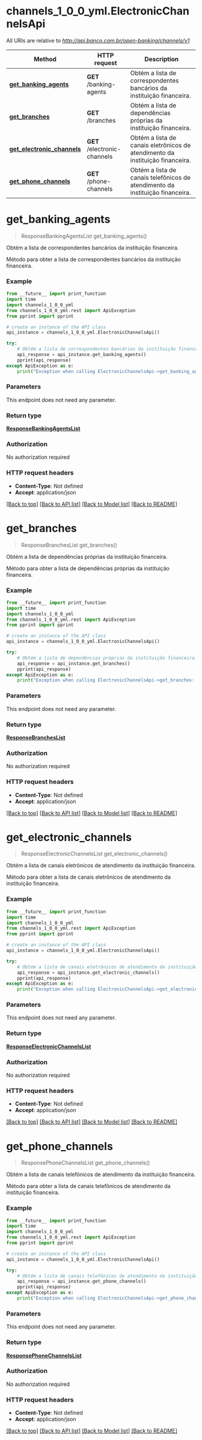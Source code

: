 # channels_1_0_0_yml.ElectronicChannelsApi

All URIs are relative to *http://api.banco.com.br/open-banking/channels/v1*

Method | HTTP request | Description
------------- | ------------- | -------------
[**get_banking_agents**](ElectronicChannelsApi.md#get_banking_agents) | **GET** /banking-agents | Obtém a lista de correspondentes bancários da instituição financeira.
[**get_branches**](ElectronicChannelsApi.md#get_branches) | **GET** /branches | Obtém a lista de dependências próprias da instituição financeira.
[**get_electronic_channels**](ElectronicChannelsApi.md#get_electronic_channels) | **GET** /electronic-channels | Obtém a lista de canais eletrônicos de atendimento da instituição financeira.
[**get_phone_channels**](ElectronicChannelsApi.md#get_phone_channels) | **GET** /phone-channels | Obtém a lista de canais telefônicos de atendimento da instituição financeira.

# **get_banking_agents**
> ResponseBankingAgentsList get_banking_agents()

Obtém a lista de correspondentes bancários da instituição financeira.

Método para obter a lista de correspondentes bancários da instituição financeira.

### Example
```python
from __future__ import print_function
import time
import channels_1_0_0_yml
from channels_1_0_0_yml.rest import ApiException
from pprint import pprint

# create an instance of the API class
api_instance = channels_1_0_0_yml.ElectronicChannelsApi()

try:
    # Obtém a lista de correspondentes bancários da instituição financeira.
    api_response = api_instance.get_banking_agents()
    pprint(api_response)
except ApiException as e:
    print("Exception when calling ElectronicChannelsApi->get_banking_agents: %s\n" % e)
```

### Parameters
This endpoint does not need any parameter.

### Return type

[**ResponseBankingAgentsList**](ResponseBankingAgentsList.md)

### Authorization

No authorization required

### HTTP request headers

 - **Content-Type**: Not defined
 - **Accept**: application/json

[[Back to top]](#) [[Back to API list]](../README.md#documentation-for-api-endpoints) [[Back to Model list]](../README.md#documentation-for-models) [[Back to README]](../README.md)

# **get_branches**
> ResponseBranchesList get_branches()

Obtém a lista de dependências próprias da instituição financeira.

Método para obter a lista de dependências próprias da instituição financeira.

### Example
```python
from __future__ import print_function
import time
import channels_1_0_0_yml
from channels_1_0_0_yml.rest import ApiException
from pprint import pprint

# create an instance of the API class
api_instance = channels_1_0_0_yml.ElectronicChannelsApi()

try:
    # Obtém a lista de dependências próprias da instituição financeira.
    api_response = api_instance.get_branches()
    pprint(api_response)
except ApiException as e:
    print("Exception when calling ElectronicChannelsApi->get_branches: %s\n" % e)
```

### Parameters
This endpoint does not need any parameter.

### Return type

[**ResponseBranchesList**](ResponseBranchesList.md)

### Authorization

No authorization required

### HTTP request headers

 - **Content-Type**: Not defined
 - **Accept**: application/json

[[Back to top]](#) [[Back to API list]](../README.md#documentation-for-api-endpoints) [[Back to Model list]](../README.md#documentation-for-models) [[Back to README]](../README.md)

# **get_electronic_channels**
> ResponseElectronicChannelsList get_electronic_channels()

Obtém a lista de canais eletrônicos de atendimento da instituição financeira.

Método para obter a lista de canais eletrônicos de atendimento da instituição financeira.

### Example
```python
from __future__ import print_function
import time
import channels_1_0_0_yml
from channels_1_0_0_yml.rest import ApiException
from pprint import pprint

# create an instance of the API class
api_instance = channels_1_0_0_yml.ElectronicChannelsApi()

try:
    # Obtém a lista de canais eletrônicos de atendimento da instituição financeira.
    api_response = api_instance.get_electronic_channels()
    pprint(api_response)
except ApiException as e:
    print("Exception when calling ElectronicChannelsApi->get_electronic_channels: %s\n" % e)
```

### Parameters
This endpoint does not need any parameter.

### Return type

[**ResponseElectronicChannelsList**](ResponseElectronicChannelsList.md)

### Authorization

No authorization required

### HTTP request headers

 - **Content-Type**: Not defined
 - **Accept**: application/json

[[Back to top]](#) [[Back to API list]](../README.md#documentation-for-api-endpoints) [[Back to Model list]](../README.md#documentation-for-models) [[Back to README]](../README.md)

# **get_phone_channels**
> ResponsePhoneChannelsList get_phone_channels()

Obtém a lista de canais telefônicos de atendimento da instituição financeira.

Método para obter a lista de canais telefônicos de atendimento da instituição financeira.

### Example
```python
from __future__ import print_function
import time
import channels_1_0_0_yml
from channels_1_0_0_yml.rest import ApiException
from pprint import pprint

# create an instance of the API class
api_instance = channels_1_0_0_yml.ElectronicChannelsApi()

try:
    # Obtém a lista de canais telefônicos de atendimento da instituição financeira.
    api_response = api_instance.get_phone_channels()
    pprint(api_response)
except ApiException as e:
    print("Exception when calling ElectronicChannelsApi->get_phone_channels: %s\n" % e)
```

### Parameters
This endpoint does not need any parameter.

### Return type

[**ResponsePhoneChannelsList**](ResponsePhoneChannelsList.md)

### Authorization

No authorization required

### HTTP request headers

 - **Content-Type**: Not defined
 - **Accept**: application/json

[[Back to top]](#) [[Back to API list]](../README.md#documentation-for-api-endpoints) [[Back to Model list]](../README.md#documentation-for-models) [[Back to README]](../README.md)

